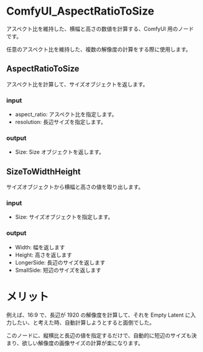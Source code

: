 # ComfyUI_AspectRatioToSize

アスペクト比を維持した、横幅と高さの数値を計算する、ComfyUI 用のノードです。

任意のアスペクト比を維持した、複数の解像度の計算をする際に使用します。

## AspectRatioToSize
アスペクト比を計算して、サイズオブジェクトを返します。

### input
- aspect_ratio: アスペクト比を指定します。
- resolution: 長辺サイズを指定します。

### output
- Size: Size オブジェクトを返します。


## SizeToWidthHeight
サイズオブジェクトから横幅と高さの値を取り出します。

### input
- Size: サイズオブジェクトを指定します。

### output
- Width: 幅を返します
- Height: 高さを返します
- LongerSide: 長辺のサイズを返します
- SmallSide: 短辺のサイズを返します

# メリット

例えば、16:9 で、長辺が 1920 の解像度を計算して、それを Empty Latent に入力したい、と考えた時、自動計算しようとすると面倒でした。

このノードに、縦横比と長辺の値を指定するだけで、自動的に短辺のサイズも決まり、欲しい解像度の画像サイズの計算が楽になります。
